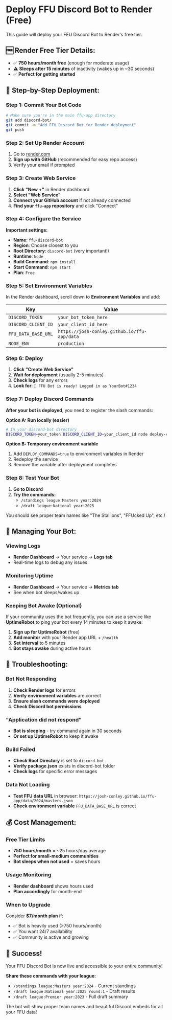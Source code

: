# Deploy FFU Discord Bot to Render (Free)

This guide will deploy your FFU Discord Bot to Render's free tier.

## 🆓 **Render Free Tier Details:**
- ✅ **750 hours/month free** (enough for moderate usage)
- ⚠️ **Sleeps after 15 minutes** of inactivity (wakes up in ~30 seconds)
- ✅ **Perfect for getting started**

## 🚀 **Step-by-Step Deployment:**

### Step 1: Commit Your Bot Code

```bash
# Make sure you're in the main ffu-app directory
git add discord-bot/
git commit -m "Add FFU Discord Bot for Render deployment"
git push
```

### Step 2: Set Up Render Account

1. Go to [render.com](https://render.com)
2. **Sign up with GitHub** (recommended for easy repo access)
3. Verify your email if prompted

### Step 3: Create Web Service

1. **Click "New +"** in Render dashboard
2. **Select "Web Service"**
3. **Connect your GitHub account** if not already connected
4. **Find your `ffu-app` repository** and click "Connect"

### Step 4: Configure the Service

**Important settings:**
- **Name**: `ffu-discord-bot`
- **Region**: Choose closest to you
- **Root Directory**: `discord-bot` (very important!)
- **Runtime**: `Node`
- **Build Command**: `npm install`
- **Start Command**: `npm start`
- **Plan**: `Free`

### Step 5: Set Environment Variables

In the Render dashboard, scroll down to **Environment Variables** and add:

| Key | Value |
|-----|-------|
| `DISCORD_TOKEN` | `your_bot_token_here` |
| `DISCORD_CLIENT_ID` | `your_client_id_here` |
| `FFU_DATA_BASE_URL` | `https://josh-conley.github.io/ffu-app/data` |
| `NODE_ENV` | `production` |

### Step 6: Deploy

1. **Click "Create Web Service"**
2. **Wait for deployment** (usually 2-5 minutes)
3. **Check logs** for any errors
4. **Look for**: `🤖 FFU Bot is ready! Logged in as YourBot#1234`

### Step 7: Deploy Discord Commands

**After your bot is deployed**, you need to register the slash commands:

**Option A: Run locally (easier)**
```bash
# In your discord-bot directory
DISCORD_TOKEN=your_token DISCORD_CLIENT_ID=your_client_id node deploy-commands.js
```

**Option B: Temporary environment variable**
1. Add `DEPLOY_COMMANDS=true` to environment variables in Render
2. Redeploy the service
3. Remove the variable after deployment completes

### Step 8: Test Your Bot

1. **Go to Discord**
2. **Try the commands:**
   - `/standings league:Masters year:2024`
   - `/draft league:National year:2025`

You should see proper team names like "The Stallions", "FFUcked Up", etc.!

## 🔧 **Managing Your Bot:**

### Viewing Logs
- **Render Dashboard** → Your service → **Logs tab**
- Real-time logs to debug any issues

### Monitoring Uptime  
- **Render Dashboard** → Your service → **Metrics tab**
- See when bot sleeps/wakes up

### Keeping Bot Awake (Optional)
If your community uses the bot frequently, you can use a service like **UptimeRobot** to ping your bot every 14 minutes to keep it awake:

1. **Sign up for UptimeRobot** (free)
2. **Add monitor** with your Render app URL + `/health`
3. **Set interval** to 5 minutes
4. **Bot stays awake** during active hours

## 🚨 **Troubleshooting:**

### Bot Not Responding
1. **Check Render logs** for errors
2. **Verify environment variables** are correct
3. **Ensure slash commands were deployed**
4. **Check Discord bot permissions**

### "Application did not respond" 
- **Bot is sleeping** - try command again in 30 seconds
- **Or set up UptimeRobot** to keep it awake

### Build Failed
- **Check Root Directory** is set to `discord-bot`
- **Verify package.json** exists in discord-bot folder
- **Check logs** for specific error messages

### Data Not Loading
- **Test FFU data URL** in browser: `https://josh-conley.github.io/ffu-app/data/2024/masters.json`
- **Check environment variable** `FFU_DATA_BASE_URL` is correct

## 💰 **Cost Management:**

### Free Tier Limits
- **750 hours/month** = ~25 hours/day average
- **Perfect for small-medium communities**
- **Bot sleeps when not used** = saves hours

### Usage Monitoring
- **Render dashboard** shows hours used
- **Plan accordingly** for month-end

### When to Upgrade
Consider **$7/month plan** if:
- ✅ Bot is heavily used (>750 hours/month)  
- ✅ You want 24/7 availability
- ✅ Community is active and growing

## 🎉 **Success!**

Your FFU Discord Bot is now live and accessible to your entire community! 

**Share these commands with your league:**
- `/standings league:Masters year:2024` - Current standings
- `/draft league:National year:2025 round:1` - Draft results
- `/draft league:Premier year:2023` - Full draft summary

The bot will show proper team names and beautiful Discord embeds for all your FFU data!